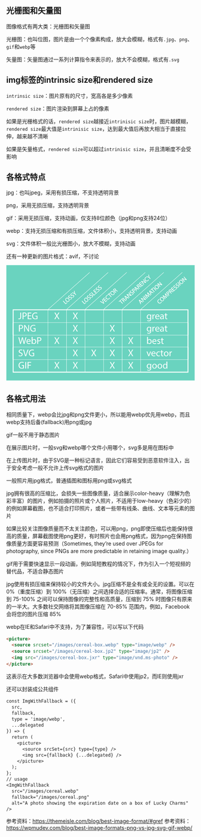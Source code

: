 ## 光栅图和矢量图

图像格式有两大类：光栅图和矢量图

光栅图：也叫位图，图片是由一个个像素构成，放大会模糊，格式有`.jpg`、`png`、`gif`和`webp`等

矢量图：矢量图通过一系列计算指令来表示的，放大不会模糊，格式有`.svg`

## img标签的intrinsic size和rendered size

`intrinsic size`：图片原有的尺寸，宽高各是多少像素

`rendered size`：图片渲染到屏幕上占的像素

如果是光栅格式的话，`rendered size`越接近`intrinisic size`时，图片越模糊，`rendered size`最大值是`intrinisic size`，达到最大值后再放大相当于直接拉伸，越来越不清晰

如果是矢量格式，`rendered size`可以超过`intrinisic size`，并且清晰度不会受影响

## 各格式特点

jpg：也叫jpeg，采用有损压缩，不支持透明背景

png，采用无损压缩，支持透明背景

gif：采用无损压缩，支持动画，仅支持8位颜色（jpg和png支持24位）

webp：支持无损压缩和有损压缩，文件体积小，支持透明背景，支持动画

svg：文件体积一般比光栅图小，放大不模糊，支持动画

还有一种更新的图片格式：avif，不讨论

![图片加载失败](./assets/images-format-compare.png)

## 各格式用法

相同质量下，webp会比jpg和png文件更小，所以能用webp优先用webp，而且webp支持后备(fallback)用png或jpg

gif一般不用于静态图片

在展示图片时，一般svg和webp哪个文件小用哪个，svg多是用在图标中

在上传图片时，由于SVG是一种标记语言，因此它们容易受到恶意软件注入，出于安全考虑一般不允许上传svg格式的图片

一般照片用jpg格式，普通插图和图标用png或svg格式

jpg拥有很高的压缩比，会损失一些图像质量，适合展示color-heavy（理解为色彩丰富）的图片，例如拍摄的照片或个人照片，不适用于low-heavy（色彩少的）的例如屏幕截图，也不适合打印照片，或者一些带有线条、曲线、文本等元素的图片

如果比较关注图像质量而不太关注颜色，可以用png，png即使压缩后也能保持很高的质量，屏幕截图使用png更好，有时照片也会用png格式，因为png在保持图像质量方面更容易预测（Sometimes, they’re used over JPEGs for photography, since PNGs are more predictable in retaining image quality.）

gif用于需要快速显示一段动画，例如简短教程的情况下，作为引入一个短视频的替代品，不适合静态图片

jpg使用有损压缩来保持较小的文件大小。jpg压缩不是全有或全无的设置。可以在 0%（重度压缩）到 100%（无压缩）之间选择合适的压缩率。通常，将图像压缩到 75-100% 之间可以保持图像的完整性和高质量，压缩到 75% 时图像只有原来的一半大。大多数社交网络将其图像压缩在 70-85% 范围内，例如，Facebook 会将您的图片压缩 85%

webp在IE和Safari中不支持，为了兼容性，可以写以下代码

```html
<picture>
  <source srcset="/images/cereal-box.webp" type="image/webp" />
  <source srcset="/images/cereal-box.jp2" type="image/jp2" />
  <img src="/images/cereal-box.jxr" type="image/vnd.ms-photo" />
</picture>
```

这表示在大多数浏览器中会使用webp格式，Safari中使用jp2，而IE则使用jxr

还可以封装成公共组件

```tsx
const ImgWithFallback = ({
  src,
  fallback,
  type = 'image/webp',
  ...delegated
}) => {
  return (
    <picture>
      <source srcSet={src} type={type} />
      <img src={fallback} {...delegated} />
    </picture>
  );
};
// usage
<ImgWithFallback
  src="/images/cereal.webp"
  fallback="/images/cereal.png"
  alt="A photo showing the expiration date on a box of Lucky Charms"
/>
```

参考资料：https://themeisle.com/blog/best-image-format/#gref
参考资料：https://wpmudev.com/blog/best-image-formats-png-vs-jpg-svg-gif-webp/
